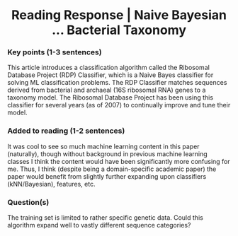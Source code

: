 <center>
  <h1>Reading Response | Naive Bayesian ... Bacterial Taxonomy</h1>
</center>

### Key points (1-3 sentences)
This article introduces a classification algorithm called the Ribosomal Database Project (RDP) Classifier, which is a Naive Bayes classifier for solving ML classification problems. The RDP Classifier matches sequences derived from bacterial and archaeal (16S ribosomal RNA) genes to a taxonomy model. The Ribosomal Database Project has been using this classifier for several years (as of 2007) to continually improve and tune their model.

### Added to reading (1-2 sentences)
It was cool to see so much machine learning content in this paper (naturally), though without background in previous machine learning classes I think the content would have been significantly more confusing for me. Thus, I think (despite being a domain-specific academic paper) the paper would benefit from slightly further expanding upon classifiers (kNN/Bayesian), features, etc.

### Question(s)
The training set is limited to rather specific genetic data. Could this algorithm expand well to vastly different sequence categories?
